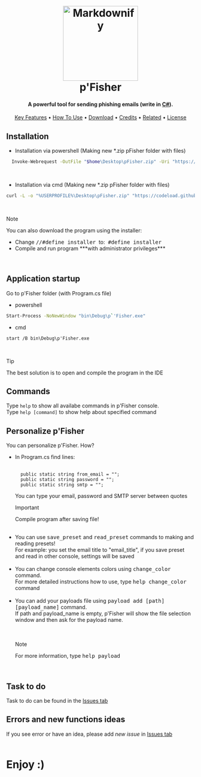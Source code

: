 
<h1 align="center">
  <br>
  <a href="http://www.amitmerchant.com/electron-markdownify"><img src="https://raw.githubusercontent.com/amitmerchant1990/electron-markdownify/master/app/img/markdownify.png" alt="Markdownify" width="200"></a>
  <br>
  p'Fisher
  <br>
</h1>

<h4 align="center">A powerful tool for sending phishing emails (write in <a href="https://github.com/search?q=language%3Ac%23&type=repositories" target="_blank">C#</a>).</h4>

<!-- do zmiany na aktualne informacje -->
<p align="center">
  <a href="#key-features">Key Features</a> •
  <a href="#how-to-use">How To Use</a> •
  <a href="#download">Download</a> •
  <a href="#credits">Credits</a> •
  <a href="#related">Related</a> •
  <a href="#license">License</a>
</p>

<!--![screenshot](https://github.com/Zakrzewiaczek/pFisher/blob/main/logo_noBackground.png)-->

## Installation

<ul>
  <li> Installation via powershell (Making new *.zip pFisher folder with files) </li>
</ul>

```bash
  Invoke-Webrequest -OutFile "$home\Desktop\pFisher.zip" -Uri "https://codeload.github.com/Zakrzewiaczek/pFisher/zip/refs/heads/main"
```

<br>
<ul>
  <li> Installation via cmd (Making new *.zip pFisher folder with files) </li>
</ul>

```bash
curl -L -o "%USERPROFILE%\Desktop\pFisher.zip" "https://codeload.github.com/Zakrzewiaczek/pFisher/zip/refs/heads/main"
```
<br>

> [!NOTE]
> You can also download the program using the installer:
> <ul>
>  <li> Change <tt>//#define installer</tt> &nbsp;to: &nbsp;<tt>#define installer</tt> </li>
>  <li> Compile and run program ***with administrator privileges*** </li>
> </ul>

<br>

## Application startup

Go to p'Fisher folder (with Program.cs file)

<ul>
  <li> powershell </li>
</ul>

```bash
Start-Process -NoNewWindow "bin\Debug\p`'Fisher.exe"
```

<ul>
  <li> cmd </li>
</ul>

```
start /B bin\Debug\p'Fisher.exe
```
<br>

> [!TIP]
> The best solution is to open and compile the program in the IDE

## Commands

Type ```help``` to show all availabe commands in p'Fisher console. <br>
Type ```help [command]``` to show help about specified command

## Personalize p'Fisher

You can personalize p'Fisher. How?

<ul>
  <li> In Program.cs find lines: 
  <br><br>
    
  ```
    public static string from_email = "";
    public static string password = "";
    public static string smtp = "";
  ```
  You can type your email, password and SMTP server between quotes</li>
  
  > [!IMPORTANT]
  > Compile program after saving file!
  <br>
  <li>
    You can use <tt>save_preset</tt> and <tt>read_preset</tt> commands to making and reading presets! <br>
    For example: you set the email title to "email_title", if you save preset and read in other console, settings will be saved
  </li><br>
  <li>
    You can change console elements colors using <tt>change_color</tt> command. <br>
    For more detailed instructions how to use, type <tt>help change_color</tt> command
  </li><br>
  <li>
    You can add your payloads file using <tt>payload add [path] [payload_name]</tt> command. <br>
    If path and payload_name is empty, p'Fisher will show the file selection window and then ask for the payload name. <br><br>
  </li> <br>

  > [!NOTE]
  > For more information, type <tt>help payload</tt>

  <br>
</ul>

## Task to do

Task to do can be found in the [Issues tab](https://github.com/Zakrzewiaczek/pFisher/issues)

## Errors and new functions ideas

If you see error or have an idea, please add _new issue_ in [Issues tab](https://github.com/Zakrzewiaczek/pFisher/issues) <br>
<br>

# **Enjoy :)**
